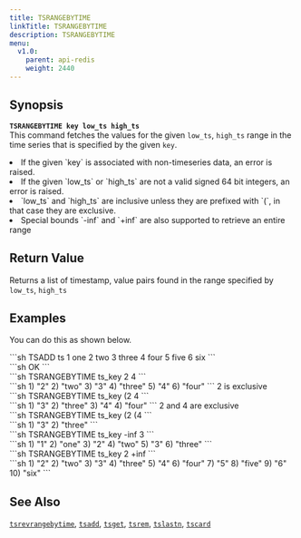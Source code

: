 ```yaml
---
title: TSRANGEBYTIME
linkTitle: TSRANGEBYTIME
description: TSRANGEBYTIME
menu:
  v1.0:
    parent: api-redis
    weight: 2440
---
```


## Synopsis
<b>`TSRANGEBYTIME key low_ts high_ts`</b><br>
This command fetches the values for the given `low_ts`, `high_ts` range in the time series that is
specified by the given `key`.

<li>If the given `key` is associated with non-timeseries data, an error is raised.</li>
<li>If the given `low_ts` or `high_ts` are not a valid signed 64 bit integers, an error is raised.</li>
<li>`low_ts` and `high_ts` are inclusive unless they are prefixed with `(`, in that case they are
exclusive.</li>
<li>Special bounds `-inf` and `+inf` are also supported to retrieve an entire range</li>

## Return Value
Returns a list of timestamp, value pairs found in the range specified by `low_ts`, `high_ts`

## Examples

You can do this as shown below.
<div class='copy separator-dollar'>
```sh
TSADD ts 1 one 2 two 3 three 4 four 5 five 6 six
```
</div>
```sh
OK
```
<div class='copy separator-dollar'>
```sh
TSRANGEBYTIME ts_key 2 4
```
</div>
```sh
1) "2"
2) "two"
3) "3"
4) "three"
5) "4"
6) "four"
```
2 is exclusive
<div class='copy separator-dollar'>
```sh
TSRANGEBYTIME ts_key (2 4
```
</div>
```sh
1) "3"
2) "three"
3) "4"
4) "four"
```
2 and 4 are exclusive
<div class='copy separator-dollar'>
```sh
TSRANGEBYTIME ts_key (2 (4
```
</div>
```sh
1) "3"
2) "three"
```
<div class='copy separator-dollar'>
```sh
TSRANGEBYTIME ts_key -inf 3
```
</div>
```sh
1) "1"
2) "one"
3) "2"
4) "two"
5) "3"
6) "three"
```
<div class='copy separator-dollar'>
```sh
TSRANGEBYTIME ts_key 2 +inf
```
</div>
```sh
 1) "2"
 2) "two"
 3) "3"
 4) "three"
 5) "4"
 6) "four"
 7) "5"
 8) "five"
 9) "6"
10) "six"
```

## See Also
[`tsrevrangebytime`](../tsrevrangebytime/), [`tsadd`](../tsadd/), [`tsget`](../tsget/),
[`tsrem`](../tsrem/), [`tslastn`](../tslastn/), [`tscard`](../tscard/)
